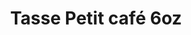 ---
image: /img/products/produit21.jpg
images:
 - /img/products/produit21.jpg
id: 21-tasse-petit
title: "Tasse Petit café 6oz"
type: produits
---
